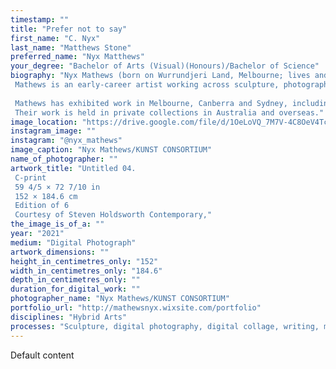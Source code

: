 ```yaml
---
timestamp: ""
title: "Prefer not to say"
first_name: "C. Nyx"
last_name: "Matthews Stone"
preferred_name: "Nyx Matthews"
your_degree: "Bachelor of Arts (Visual)(Honours)/Bachelor of Science"
biography: "Nyx Mathews (born on Wurrundjeri Land, Melbourne; lives and works on Ngunnawal Country, Canberra).
 Mathews is an early-career artist working across sculpture, photography and new media. Their delicate, materially ambiguous, speculative sculptures explore the materiality and forms of the 21st century built environment and its impact on human beings. Their current body of work investigates the monumental art museum, a space whose systems and structures are simultaneously beautiful and deeply flawed. 
 
 Mathews has exhibited work in Melbourne, Canberra and Sydney, including two solo exhibitions and multiple two- and three-person exhibitions. Mathews’ work has been curated into various group exhibitions locally and interstate. They have received various awards and scholarships, including the Peter & Lena Karmel Honours Scholarship in the School of Art (2020), Corning Museum of Glass Scholarship, NY (2018) and multiple EASS awards for their third year body of work. Mathews has twice received an ANU Chancellor’s Commendation of Outstanding Academic Performance.
 Their work is held in private collections in Australia and overseas."
image_location: "https://drive.google.com/file/d/1OeLoVQ_7M7V-4C8OeV4Tc3ABB2gZJLZE/view?usp=sharing"
instagram_image: ""
instagram: "@nyx_mathews"
image_caption: "Nyx Mathews/KUNST CONSORTIUM"
name_of_photographer: ""
artwork_title: "Untitled 04. 
 C-print
 59 4/5 × 72 7/10 in
 152 × 184.6 cm
 Edition of 6
 Courtesy of Steven Holdsworth Contemporary,"
the_image_is_of_a: ""
year: "2021"
medium: "Digital Photograph"
artwork_dimensions: ""
height_in_centimetres_only: "152"
width_in_centimetres_only: "184.6"
depth_in_centimetres_only: ""
duration_for_digital_work: ""
photographer_name: "Nyx Mathews/KUNST CONSORTIUM"
portfolio_url: "http://mathewsnyx.wixsite.com/portfolio"
disciplines: "Hybrid Arts"
processes: "Sculpture, digital photography, digital collage, writing, miniaturisation, parafiction"
---
```


Default content